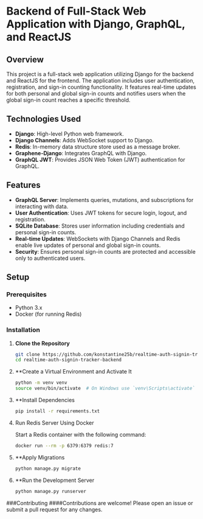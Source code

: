 # Backend of Full-Stack Web Application with Django, GraphQL, and ReactJS

## Overview

This project is a full-stack web application utilizing Django for the backend and ReactJS for the frontend. The application includes user authentication, registration, and sign-in counting functionality. It features real-time updates for both personal and global sign-in counts and notifies users when the global sign-in count reaches a specific threshold.

## Technologies Used

- **Django**: High-level Python web framework.
- **Django Channels**: Adds WebSocket support to Django.
- **Redis**: In-memory data structure store used as a message broker.
- **Graphene-Django**: Integrates GraphQL with Django.
- **GraphQL JWT**: Provides JSON Web Token (JWT) authentication for GraphQL.

## Features

- **GraphQL Server**: Implements queries, mutations, and subscriptions for interacting with data.
- **User Authentication**: Uses JWT tokens for secure login, logout, and registration.
- **SQLite Database**: Stores user information including credentials and personal sign-in counts.
- **Real-time Updates**: WebSockets with Django Channels and Redis enable live updates of personal and global sign-in counts.
- **Security**: Ensures personal sign-in counts are protected and accessible only to authenticated users.

## Setup

### Prerequisites

- Python 3.x
- Docker (for running Redis)

### Installation

1. **Clone the Repository**

   ```sh
   git clone https://github.com/konstantine25b/realtime-auth-signin-tracker-backend
   cd realtime-auth-signin-tracker-backend
   
2. **Create a Virtual Environment and Activate It

   ```sh
   python -m venv venv
   source venv/bin/activate  # On Windows use `venv\Scripts\activate`

3. **Install Dependencies

   ```sh
   pip install -r requirements.txt

4. Run Redis Server Using Docker
   
   Start a Redis container with the following command:
   ```sh
   docker run --rm -p 6379:6379 redis:7
   
5. **Apply Migrations
   ```sh
   python manage.py migrate

6. **Run the Development Server
   ```sh
   python manage.py runserver


###Contributing
####Contributions are welcome! Please open an issue or submit a pull request for any changes.

   
   


   
   

